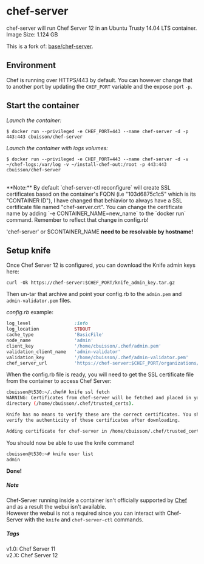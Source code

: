 # chef-server

chef-server will run Chef Server 12 in an Ubuntu Trusty 14.04 LTS container.<br>
Image Size: 1.124 GB

This is a fork of: [base/chef-server](https://registry.hub.docker.com/u/base/chef-server/).

## Environment
Chef is running over HTTPS/443 by default. You can however change that to another port by updating the `CHEF_PORT` variable and the expose port `-p`.

## Start the container
*Launch the container:*

```
$ docker run --privileged -e CHEF_PORT=443 --name chef-server -d -p 443:443 cbuisson/chef-server
```

*Launch the container with logs volumes:*

```
$ docker run --privileged -e CHEF_PORT=443 --name chef-server -d -v ~/chef-logs:/var/log -v ~/install-chef-out:/root -p 443:443 cbuisson/chef-server
```
<br>
**Note:** By default `chef-server-ctl reconfigure` will create SSL certificates based on the container's FQDN (i.e "103d6875c1c5" which is its "CONTAINER ID"), I have changed that behiavior to always have a SSL certificate file named "chef-server.crt". You can change the certificate name by adding  `-e CONTAINER_NAME=new_name` to the `docker run` command. Remember to reflect that change in config.rb!

'chef-server' or $CONTAINER_NAME **need to be resolvable by hostname!**

## Setup knife

Once Chef Server 12 is configured, you can download the Knife admin keys here:

```
curl -Ok https://chef-server:$CHEF_PORT/knife_admin_key.tar.gz
```

Then un-tar that archive and point your config.rb to the `admin.pem` and `admin-validator.pem` files.

*config.rb* example:

```ruby
log_level                :info
log_location             STDOUT
cache_type               'BasicFile'
node_name                'admin'
client_key               '/home/cbuisson/.chef/admin.pem'
validation_client_name   'admin-validator'
validation_key           '/home/cbuisson/.chef/admin-validator.pem'
chef_server_url          'https://chef-server:$CHEF_PORT/organizations/my_org'
```

When the config.rb file is ready, you will need to get the SSL certificate file from the container to access Chef Server:

```bash
cbuisson@t530:~/.chef# knife ssl fetch
WARNING: Certificates from chef-server will be fetched and placed in your trusted_cert
directory (/home/cbuisson/.chef/trusted_certs).

Knife has no means to verify these are the correct certificates. You should
verify the authenticity of these certificates after downloading.

Adding certificate for chef-server in /home/cbuisson/.chef/trusted_certs/chef-server.crt
```

You should now be able to use the knife command!
```bash
cbuisson@t530:~# knife user list
admin
```
**Done!**

##### Note
Chef-Server running inside a container isn't officially supported by [Chef](https://www.chef.io/about/) and as a result the webui isn't available.<br>
However the webui is not a required since you can interact with Chef-Server with the `knife` and `chef-server-ctl` commands.

##### Tags
v1.0: Chef Server 11<br>
v2.X: Chef Server 12
